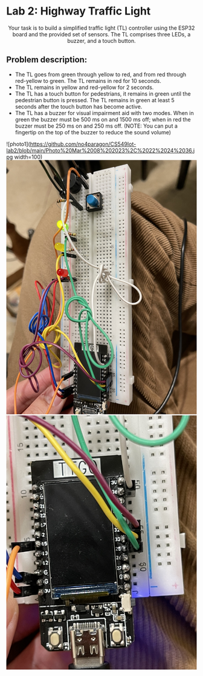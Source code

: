# Lab 2: **Highway Traffic Light**

<p align="center">Your task is to build a simplified traffic light (TL) controller using the ESP32 board and the provided set of sensors.
  The TL comprises three LEDs, a buzzer, and a touch button.</p>

<h2>Problem description:</h2>

- The TL goes from green through yellow to red, and from red through red-yellow to green. The TL remains in red for 10 seconds.
- The TL remains in yellow and red-yellow for 2 seconds.
- The TL has a touch button for pedestrians, it remains in green until the pedestrian button is pressed. The TL remains in green at least 5 seconds after the touch button has become active.
- The TL has a buzzer for visual impairment aid with two modes. When in green the buzzer must be 500 ms on and 1500 ms off; when in red the buzzer must be 250 ms on and 250 ms off. (NOTE: You can put a fingertip on the top of the buzzer to reduce the sound volume)

![photo1](https://github.com/no4paragon/CS549Iot-lab2/blob/main/Photo%20Mar%2008%202023%2C%2022%2024%2036.jpg width=100)
![photo2](https://github.com/no4paragon/CS549Iot-lab2/blob/main/Photo%20Mar%2008%202023%2C%2022%2024%2038.jpg)
![photo3](https://github.com/no4paragon/CS549Iot-lab2/blob/main/Photo%20Mar%2008%202023%2C%2022%2024%2049.jpg)
